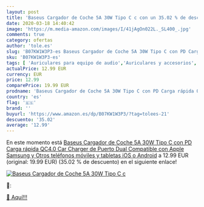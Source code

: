 ```yaml
---
layout: post
title: 'Baseus Cargador de Coche 5A 30W Tipo C c con un 35.02 % de descuento'
date: 2020-03-18 14:40:42
image: 'https://m.media-amazon.com/images/I/41jAgOn022L._SL400_.jpg'
comments: true
category: ofertas
author: 'tole.es'
slug: 'B07KW1W3P3-es Baseus Cargador de Coche 5A 30W Tipo C con PD Carga rápida...'
sku: 'B07KW1W3P3-es'
tags: [ 'Auriculares para equipo de audio','Auriculares y accesorios','Electrónica','Electrónica para moto','Electrónica para vehículos','Soportes para moto','apple', ]
actualPrice: 12.99 EUR
currency: EUR
price: 12.99
comparePrice: 19.99 EUR
prodname: 'Baseus Cargador de Coche 5A 30W Tipo C con PD Carga rápida QC4.0 Car Charger de Puerto Dual Compatible con Apple  Samsung y Otros teléfonos móviles y tabletas iOS o Android'
country: 'es'
flag: '🇪🇸'
brand: ''
buyurl: 'https://www.amazon.es/dp/B07KW1W3P3/?tag=tolees-21'
descuento: '35.02'
average: '12.99'
---
```


En este momento está [Baseus Cargador de Coche 5A 30W Tipo C con PD Carga rápida QC4.0 Car Charger de Puerto Dual Compatible con Apple  Samsung y Otros teléfonos móviles y tabletas iOS o Android](https://www.amazon.es/dp/B07KW1W3P3/?tag=tolees-21) a 12.99 EUR (original: 19.99 EUR) (35.02 %  de descuento) en el siguiente enlace!

[![Baseus Cargador de Coche 5A 30W Tipo C c](https://m.media-amazon.com/images/I/41jAgOn022L._SL400_.jpg)](https://www.amazon.es/dp/B07KW1W3P3/?tag=tolees-21)

🔎:


[🛒 Aquí!!!](https://www.amazon.es/dp/B07KW1W3P3/?tag=tolees-21)
